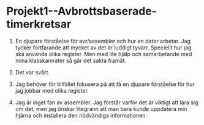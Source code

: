 # Projekt1--Avbrottsbaserade-timerkretsar

1) En djupare förståelse för avr/assembler och hur en dator arbetar. Jag tycker fortfarande att mycket av det är luddigt
   tyvärr. Speciellt hur jag ska använda olika register. Men med lite hjälp och samarbetande med mina klasskamrater
   så går det sakta framåt.
   
2) Det var svårt.

3) Jag behöver för tillfället fokusera på att få en djupare förståelse för hur jag jobbar med olika register.

4) Jag är inget fan av assembler. Jag förstår varför det är viktigt att lära sig om det, men jag önskar litegrann
   att man bara kunde uppdatera min hjärna och installera den nödvändiga informationen.
